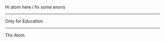 Hi atom here i fix some erorrs 


-------------------------------------
Only for Education 

------------------------------------- 
Thx Atom
